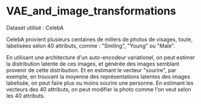 # VAE_and_image_transformations


Dataset utilisé : CelebA

CelebA provient plusieurs centaines de millers de photos de visages, toute, labelisées selon 40 attributs, comme : "Smiling", "Young" ou "Male".

En utilisant une architecture d'un auto-encodeur variationel, on peut estimer la distribution latente de ces images, et générée des images semblant provenir de cette distribution. Et en estimant le vecteur "sourire", par exemple, en trouvant la moyenne des représentations latentes des images labelisée, on peut faire plus ou moins sourire une personne. En estimant les vecteurs des 40 attributs, on peut modifier la photo comme l'on veut selon les 40 attributs.
